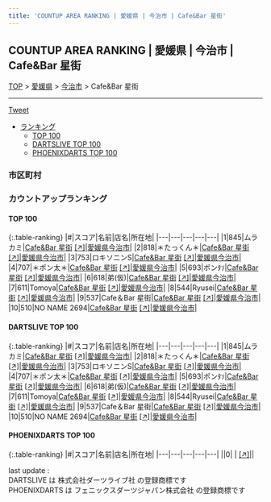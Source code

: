 ```yaml
---
title: 'COUNTUP AREA RANKING | 愛媛県 | 今治市 | Cafe&Bar 星街'
---
```

## COUNTUP AREA RANKING | 愛媛県 | 今治市 | Cafe&Bar 星街

[TOP](/darts/rank/) > [愛媛県](/darts/rank/愛媛県/) > [今治市](/darts/rank/愛媛県/今治市/) > Cafe&Bar 星街

___

<a href="https://twitter.com/share?ref_src=twsrc%5Etfw" data-text="COUNTUP AREA RANKING | 愛媛県今治市Cafe&Bar 星街" class="twitter-share-button" data-hashtags="DARTSLIVE,PHOENIXDARTS,darts,ダーツ" data-show-count="false">Tweet</a>

* [ランキング](#カウントアップランキング)
    * [TOP 100](#top-100)
    * [DARTSLIVE TOP 100](#dartslive-top-100)
    * [PHOENIXDARTS TOP 100](#phoenixdarts-top-100)

### 市区町村

<ul>

</ul>

### カウントアップランキング

#### TOP 100



{:.table-ranking}
|#|スコア|名前|店名|所在地|
|---|---|---|---|---|
|1|845|<span class="rank-name-dl">ムラカミ</span>|<a href="/darts/rank/shops/ea5e36c321eb6afa0d9b047a20a7ba1e.html">Cafe&Bar 星街</a> <a href="https://search.dartslive.com/jp/shop/ea5e36c321eb6afa0d9b047a20a7ba1e">[↗]</a>|<a href="/darts/rank/愛媛県/今治市">愛媛県今治市</a>|
|2|818|<span class="rank-name-dl">＊たっくん＊</span>|<a href="/darts/rank/shops/ea5e36c321eb6afa0d9b047a20a7ba1e.html">Cafe&Bar 星街</a> <a href="https://search.dartslive.com/jp/shop/ea5e36c321eb6afa0d9b047a20a7ba1e">[↗]</a>|<a href="/darts/rank/愛媛県/今治市">愛媛県今治市</a>|
|3|753|<span class="rank-name-dl">ロキソニンS</span>|<a href="/darts/rank/shops/ea5e36c321eb6afa0d9b047a20a7ba1e.html">Cafe&Bar 星街</a> <a href="https://search.dartslive.com/jp/shop/ea5e36c321eb6afa0d9b047a20a7ba1e">[↗]</a>|<a href="/darts/rank/愛媛県/今治市">愛媛県今治市</a>|
|4|707|<span class="rank-name-dl">＊ポン太＊</span>|<a href="/darts/rank/shops/ea5e36c321eb6afa0d9b047a20a7ba1e.html">Cafe&Bar 星街</a> <a href="https://search.dartslive.com/jp/shop/ea5e36c321eb6afa0d9b047a20a7ba1e">[↗]</a>|<a href="/darts/rank/愛媛県/今治市">愛媛県今治市</a>|
|5|693|<span class="rank-name-dl">ポンﾀｿ</span>|<a href="/darts/rank/shops/ea5e36c321eb6afa0d9b047a20a7ba1e.html">Cafe&Bar 星街</a> <a href="https://search.dartslive.com/jp/shop/ea5e36c321eb6afa0d9b047a20a7ba1e">[↗]</a>|<a href="/darts/rank/愛媛県/今治市">愛媛県今治市</a>|
|6|618|<span class="rank-name-dl">弟(仮)</span>|<a href="/darts/rank/shops/ea5e36c321eb6afa0d9b047a20a7ba1e.html">Cafe&Bar 星街</a> <a href="https://search.dartslive.com/jp/shop/ea5e36c321eb6afa0d9b047a20a7ba1e">[↗]</a>|<a href="/darts/rank/愛媛県/今治市">愛媛県今治市</a>|
|7|611|<span class="rank-name-dl">Tomoya</span>|<a href="/darts/rank/shops/ea5e36c321eb6afa0d9b047a20a7ba1e.html">Cafe&Bar 星街</a> <a href="https://search.dartslive.com/jp/shop/ea5e36c321eb6afa0d9b047a20a7ba1e">[↗]</a>|<a href="/darts/rank/愛媛県/今治市">愛媛県今治市</a>|
|8|544|<span class="rank-name-dl">Ryusei</span>|<a href="/darts/rank/shops/ea5e36c321eb6afa0d9b047a20a7ba1e.html">Cafe&Bar 星街</a> <a href="https://search.dartslive.com/jp/shop/ea5e36c321eb6afa0d9b047a20a7ba1e">[↗]</a>|<a href="/darts/rank/愛媛県/今治市">愛媛県今治市</a>|
|9|537|<span class="rank-name-dl">Cafe＆Bar 星街</span>|<a href="/darts/rank/shops/ea5e36c321eb6afa0d9b047a20a7ba1e.html">Cafe&Bar 星街</a> <a href="https://search.dartslive.com/jp/shop/ea5e36c321eb6afa0d9b047a20a7ba1e">[↗]</a>|<a href="/darts/rank/愛媛県/今治市">愛媛県今治市</a>|
|10|510|<span class="rank-name-dl">NO NAME 2694</span>|<a href="/darts/rank/shops/ea5e36c321eb6afa0d9b047a20a7ba1e.html">Cafe&Bar 星街</a> <a href="https://search.dartslive.com/jp/shop/ea5e36c321eb6afa0d9b047a20a7ba1e">[↗]</a>|<a href="/darts/rank/愛媛県/今治市">愛媛県今治市</a>|


#### DARTSLIVE TOP 100



{:.table-ranking}
|#|スコア|名前|店名|所在地|
|---|---|---|---|---|
|1|845|<span class="rank-name-dl">ムラカミ</span>|<a href="/darts/rank/shops/ea5e36c321eb6afa0d9b047a20a7ba1e.html">Cafe&Bar 星街</a> <a href="https://search.dartslive.com/jp/shop/ea5e36c321eb6afa0d9b047a20a7ba1e">[↗]</a>|<a href="/darts/rank/愛媛県/今治市">愛媛県今治市</a>|
|2|818|<span class="rank-name-dl">＊たっくん＊</span>|<a href="/darts/rank/shops/ea5e36c321eb6afa0d9b047a20a7ba1e.html">Cafe&Bar 星街</a> <a href="https://search.dartslive.com/jp/shop/ea5e36c321eb6afa0d9b047a20a7ba1e">[↗]</a>|<a href="/darts/rank/愛媛県/今治市">愛媛県今治市</a>|
|3|753|<span class="rank-name-dl">ロキソニンS</span>|<a href="/darts/rank/shops/ea5e36c321eb6afa0d9b047a20a7ba1e.html">Cafe&Bar 星街</a> <a href="https://search.dartslive.com/jp/shop/ea5e36c321eb6afa0d9b047a20a7ba1e">[↗]</a>|<a href="/darts/rank/愛媛県/今治市">愛媛県今治市</a>|
|4|707|<span class="rank-name-dl">＊ポン太＊</span>|<a href="/darts/rank/shops/ea5e36c321eb6afa0d9b047a20a7ba1e.html">Cafe&Bar 星街</a> <a href="https://search.dartslive.com/jp/shop/ea5e36c321eb6afa0d9b047a20a7ba1e">[↗]</a>|<a href="/darts/rank/愛媛県/今治市">愛媛県今治市</a>|
|5|693|<span class="rank-name-dl">ポンﾀｿ</span>|<a href="/darts/rank/shops/ea5e36c321eb6afa0d9b047a20a7ba1e.html">Cafe&Bar 星街</a> <a href="https://search.dartslive.com/jp/shop/ea5e36c321eb6afa0d9b047a20a7ba1e">[↗]</a>|<a href="/darts/rank/愛媛県/今治市">愛媛県今治市</a>|
|6|618|<span class="rank-name-dl">弟(仮)</span>|<a href="/darts/rank/shops/ea5e36c321eb6afa0d9b047a20a7ba1e.html">Cafe&Bar 星街</a> <a href="https://search.dartslive.com/jp/shop/ea5e36c321eb6afa0d9b047a20a7ba1e">[↗]</a>|<a href="/darts/rank/愛媛県/今治市">愛媛県今治市</a>|
|7|611|<span class="rank-name-dl">Tomoya</span>|<a href="/darts/rank/shops/ea5e36c321eb6afa0d9b047a20a7ba1e.html">Cafe&Bar 星街</a> <a href="https://search.dartslive.com/jp/shop/ea5e36c321eb6afa0d9b047a20a7ba1e">[↗]</a>|<a href="/darts/rank/愛媛県/今治市">愛媛県今治市</a>|
|8|544|<span class="rank-name-dl">Ryusei</span>|<a href="/darts/rank/shops/ea5e36c321eb6afa0d9b047a20a7ba1e.html">Cafe&Bar 星街</a> <a href="https://search.dartslive.com/jp/shop/ea5e36c321eb6afa0d9b047a20a7ba1e">[↗]</a>|<a href="/darts/rank/愛媛県/今治市">愛媛県今治市</a>|
|9|537|<span class="rank-name-dl">Cafe＆Bar 星街</span>|<a href="/darts/rank/shops/ea5e36c321eb6afa0d9b047a20a7ba1e.html">Cafe&Bar 星街</a> <a href="https://search.dartslive.com/jp/shop/ea5e36c321eb6afa0d9b047a20a7ba1e">[↗]</a>|<a href="/darts/rank/愛媛県/今治市">愛媛県今治市</a>|
|10|510|<span class="rank-name-dl">NO NAME 2694</span>|<a href="/darts/rank/shops/ea5e36c321eb6afa0d9b047a20a7ba1e.html">Cafe&Bar 星街</a> <a href="https://search.dartslive.com/jp/shop/ea5e36c321eb6afa0d9b047a20a7ba1e">[↗]</a>|<a href="/darts/rank/愛媛県/今治市">愛媛県今治市</a>|


#### PHOENIXDARTS TOP 100



{:.table-ranking}
|#|スコア|名前|店名|所在地|
|---|---|---|---|---|
||0|<span class="rank-name-dl"> </span>|<a href="/darts/rank/shops/.html"></a> <a href="">[↗]</a>|<a href="/darts/rank//"></a>|


<div class="footer border-top border-gray-light mt-5 pt-3 text-right text-gray">
    last update : <span style="font-weight: italic" id="foot_last_modified"></span><br />
    DARTSLIVE は 株式会社ダーツライブ社 の登録商標です<br />
    PHOENIXDARTS は フェニックスダーツジャパン株式会社 の登録商標です<br />
</div>

<script src="https://cdnjs.cloudflare.com/ajax/libs/jquery.tablesorter/2.31.3/js/jquery.tablesorter.min.js" integrity="sha512-qzgd5cYSZcosqpzpn7zF2ZId8f/8CHmFKZ8j7mU4OUXTNRd5g+ZHBPsgKEwoqxCtdQvExE5LprwwPAgoicguNg==" crossorigin="anonymous" referrerpolicy="no-referrer"></script>
<link rel="stylesheet" href="https://cdnjs.cloudflare.com/ajax/libs/jquery.tablesorter/2.31.3/css/theme.default.min.css" integrity="sha512-wghhOJkjQX0Lh3NSWvNKeZ0ZpNn+SPVXX1Qyc9OCaogADktxrBiBdKGDoqVUOyhStvMBmJQ8ZdMHiR3wuEq8+w==" crossorigin="anonymous" referrerpolicy="no-referrer" />
<script>
$(function() {
    $(".table-ranking").tablesorter({sortList:[[0, 0]]});
    $("#foot_last_modified").text(formatDate(new Date(document.lastModified), 'yyyy-MM-dd HH:mm:ss'));
});
</script>

<script async src="https://platform.twitter.com/widgets.js" charset="utf-8"></script>